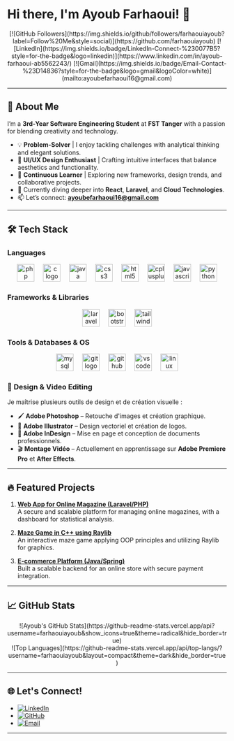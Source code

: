 # Hi there, I'm Ayoub Farhaoui! 👋
<div align="center" >
[![GitHub Followers](https://img.shields.io/github/followers/farhaouiayoub?label=Follow%20Me&style=social)](https://github.com/farhaouiayoub)  
[![LinkedIn](https://img.shields.io/badge/LinkedIn-Connect-%230077B5?style=for-the-badge&logo=linkedin)](https://www.linkedin.com/in/ayoub-farhaoui-ab5562243/)  
[![Gmail](https://img.shields.io/badge/Email-Contact-%23D14836?style=for-the-badge&logo=gmail&logoColor=white)](mailto:ayoubefarhaoui16@gmail.com)  
</div>

---

## 🚀 About Me  
I’m a **3rd-Year Software Engineering Student** at **FST Tanger** with a passion for blending creativity and technology.  

- 💡 **Problem-Solver** | I enjoy tackling challenges with analytical thinking and elegant solutions.  
- 🎨 **UI/UX Design Enthusiast** | Crafting intuitive interfaces that balance aesthetics and functionality.  
- 🚀 **Continuous Learner** | Exploring new frameworks, design trends, and collaborative projects.  
- 🌱 Currently diving deeper into **React**, **Laravel**, and **Cloud Technologies**.  
- 📫 Let’s connect: **ayoubefarhaoui16@gmail.com**  

---

## 🛠️ Tech Stack  

### **Languages** 
<div align="center" >
<img src="https://cdn.jsdelivr.net/gh/devicons/devicon/icons/php/php-original.svg" height="40" alt="php logo"  />
  <img width="12" />
<img src="https://cdn.jsdelivr.net/gh/devicons/devicon/icons/c/c-original.svg" height="40" alt="c logo"  />
  <img width="12" />
<img src="https://cdn.jsdelivr.net/gh/devicons/devicon/icons/java/java-original.svg" height="40" alt="java logo"  />
  <img width="12" />
<img src="https://cdn.jsdelivr.net/gh/devicons/devicon/icons/css3/css3-original.svg" height="40" alt="css3 logo"  />
  <img width="12" />
<img src="https://cdn.jsdelivr.net/gh/devicons/devicon/icons/html5/html5-original.svg" height="40" alt="html5 logo"  />
  <img width="12" />
<img src="https://cdn.jsdelivr.net/gh/devicons/devicon/icons/cplusplus/cplusplus-original.svg" height="40" alt="cplusplus logo"  />
  <img width="12" />
<img src="https://cdn.jsdelivr.net/gh/devicons/devicon/icons/javascript/javascript-original.svg" height="40" alt="javascript logo"  />
  <img width="12" />
<img src="https://cdn.jsdelivr.net/gh/devicons/devicon/icons/python/python-original.svg" height="40" alt="python logo"  />
  </div>


### **Frameworks & Libraries**  
<div align="center" >
<img src="https://cdn.jsdelivr.net/gh/devicons/devicon/icons/laravel/laravel-original.svg" height="40" alt="laravel logo"  />
    <img width="12" />
<img src="https://cdn.jsdelivr.net/gh/devicons/devicon/icons/bootstrap/bootstrap-original.svg" height="40" alt="bootstrap logo"  />
    <img width="12" />
<img src="https://cdn.jsdelivr.net/gh/devicons/devicon/icons/tailwindcss/tailwindcss-original-wordmark.svg" height="40" alt="tailwindcss logo"  />
</div>

### **Tools & Databases & OS**  
<div align="center" >
<img src="https://cdn.jsdelivr.net/gh/devicons/devicon/icons/mysql/mysql-original.svg" height="40" alt="mysql logo"  />
    <img width="12" />
<img src="https://cdn.jsdelivr.net/gh/devicons/devicon/icons/git/git-original.svg" height="40" alt="git logo"  />
    <img width="12" />
<img src="https://cdn.jsdelivr.net/gh/devicons/devicon/icons/github/github-original.svg" height="40" alt="github logo"  />
    <img width="12" />
<img src="https://cdn.jsdelivr.net/gh/devicons/devicon/icons/vscode/vscode-original.svg" height="40" alt="vscode logo"  />
    <img width="12" />
<img src="https://cdn.jsdelivr.net/gh/devicons/devicon/icons/linux/linux-original.svg" height="40" alt="linux logo"  />
</div>



### 🎨 **Design & Video Editing**  
Je maîtrise plusieurs outils de design et de création visuelle :  
- 🖌️ **Adobe Photoshop** – Retouche d'images et création graphique.  
- 🎨 **Adobe Illustrator** – Design vectoriel et création de logos.  
- 📖 **Adobe InDesign** – Mise en page et conception de documents professionnels.  
- 🎬 **Montage Vidéo** – Actuellement en apprentissage sur **Adobe Premiere Pro** et **After Effects**.  


---

## 🔥 Featured Projects  
1. **[Web App for Online Magazine (Laravel/PHP)](https://github.com/farhaouiayoub/magazine-app)**  
   A secure and scalable platform for managing online magazines, with a dashboard for statistical analysis.  

2. **[Maze Game in C++ using Raylib](https://github.com/farhaouiayoub/maze-game)**  
   An interactive maze game applying OOP principles and utilizing Raylib for graphics.  

3. **[E-commerce Platform (Java/Spring)](https://github.com/farhaouiayoub/ecom-platform)**  
   Built a scalable backend for an online store with secure payment integration.  

---
## 📈 GitHub Stats  
<div align="center" >
![Ayoub's GitHub Stats](https://github-readme-stats.vercel.app/api?username=farhaouiayoub&show_icons=true&theme=radical&hide_border=true)  
</div>
<div align="center" >
![Top Languages](https://github-readme-stats.vercel.app/api/top-langs/?username=farhaouiayoub&layout=compact&theme=dark&hide_border=true)  
</div>

---

## 🌐 Let's Connect!  
- [![LinkedIn](https://img.shields.io/badge/LinkedIn-%230077B5?style=for-the-badge&logo=linkedin)](https://www.linkedin.com/in/ayoub-farhaoui-ab5562243/)  
- [![GitHub](https://img.shields.io/badge/GitHub-%23181717?style=for-the-badge&logo=github)](https://github.com/farhaouiayoub)  
- [![Email](https://img.shields.io/badge/Gmail-%23D14836?style=for-the-badge&logo=gmail&logoColor=white)](mailto:ayoubefarhaoui16@gmail.com)  

---

